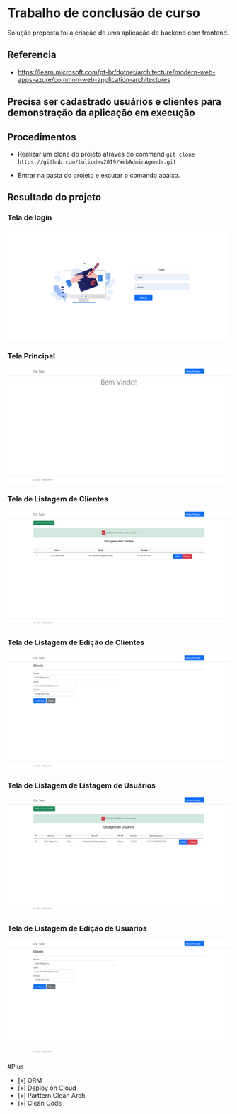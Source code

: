# Trabalho de conclusão de curso
Solução proposta foi a criação de uma aplicação de backend com frontend.

## Referencia

  * https://learn.microsoft.com/pt-br/dotnet/architecture/modern-web-apps-azure/common-web-application-architectures

## Precisa ser cadastrado usuários e clientes para demonstração da aplicação em execução

## Procedimentos

  * Realizar um clone do projeto através do command `git clone https://github.com/tuliodev2019/WebAdminAgenda.git`

  * Entrar na pasta do projeto e excutar o comando abaixo.

## Resultado do projeto

### Tela de login

![screenshoot](https://github.com/tuliodev2019/WebAdminAgenda/blob/master/docs/login.PNG "Screenshoot of the project")

### Tela Principal

![screenshoot](https://github.com/tuliodev2019/WebAdminAgenda/blob/master/docs/Principal.PNG "Screenshoot of the project")

### Tela de Listagem de Clientes

![screenshoot](https://github.com/tuliodev2019/WebAdminAgenda/blob/master/docs/List-Cliente.PNG "Screenshoot of the project")

### Tela de Listagem de Edição de Clientes

![screenshoot](https://github.com/tuliodev2019/WebAdminAgenda/blob/master/docs/Edit-Cliente.PNG "Screenshoot of the project")

### Tela de Listagem de Listagem de Usuários

![screenshoot](https://github.com/tuliodev2019/WebAdminAgenda/blob/master/docs/List-Usuario.PNG "Screenshoot of the project")

### Tela de Listagem de Edição de Usuários

![screenshoot](https://github.com/tuliodev2019/WebAdminAgenda/blob/master/docs/Edit-Cliente.PNG "Screenshoot of the project")

#Plus
  *    [x] ORM
  *    [x] Deploy on Cloud
  *    [x] Parttern Clean Arch
  *    [x] Clean Code
